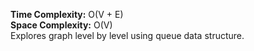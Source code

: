 **Time Complexity:** O(V + E)  
**Space Complexity:** O(V)  
Explores graph level by level using queue data structure.